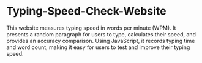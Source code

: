 # Typing-Speed-Check-Website

This website measures typing speed in words per minute (WPM). It presents a random paragraph for users to type, calculates their speed, and provides an accuracy comparison. Using JavaScript, it records typing time and word count, making it easy for users to test and improve their typing speed. 
